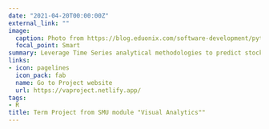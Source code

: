```yaml
---
date: "2021-04-20T00:00:00Z"
external_link: ""
image:
  caption: Photo from https://blog.eduonix.com/software-development/python-popular-among-programmers/
  focal_point: Smart
summary: Leverage Time Series analytical methodologies to predict stock prices
links:
- icon: pagelines
  icon_pack: fab
  name: Go to Project website
  url: https://vaproject.netlify.app/
tags:
- R
title: Term Project from SMU module "Visual Analytics""
---
```

